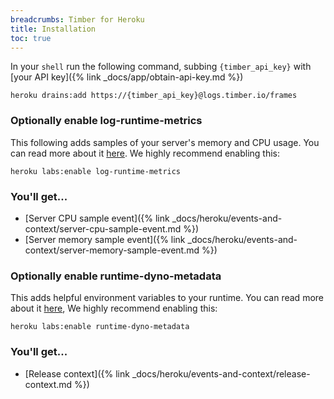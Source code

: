 ```yaml
---
breadcrumbs: Timber for Heroku
title: Installation
toc: true
---
```


In your `shell` run the following command, subbing `{timber_api_key}` with
[your API key]({% link _docs/app/obtain-api-key.md %})

```shell
heroku drains:add https://{timber_api_key}@logs.timber.io/frames
```

### Optionally enable log-runtime-metrics

This following adds samples of your server's memory and CPU usage. You can read more about it
[here](https://devcenter.heroku.com/articles/log-runtime-metrics). We highly recommend
enabling this:

```shell
heroku labs:enable log-runtime-metrics
```

<div class="additions">
<h3>You'll get...</h3>

* [Server CPU sample event]({% link _docs/heroku/events-and-context/server-cpu-sample-event.md %})
* [Server memory sample event]({% link _docs/heroku/events-and-context/server-memory-sample-event.md %})
</div>


### Optionally enable runtime-dyno-metadata

This adds helpful environment variables to your runtime. You can read more about it
[here](https://devcenter.heroku.com/articles/dyno-metadata), We highly recommend enabling this:

```shell
heroku labs:enable runtime-dyno-metadata
```

<div class="additions">
<h3>You'll get...</h3>

* [Release context]({% link _docs/heroku/events-and-context/release-context.md %})
</div>